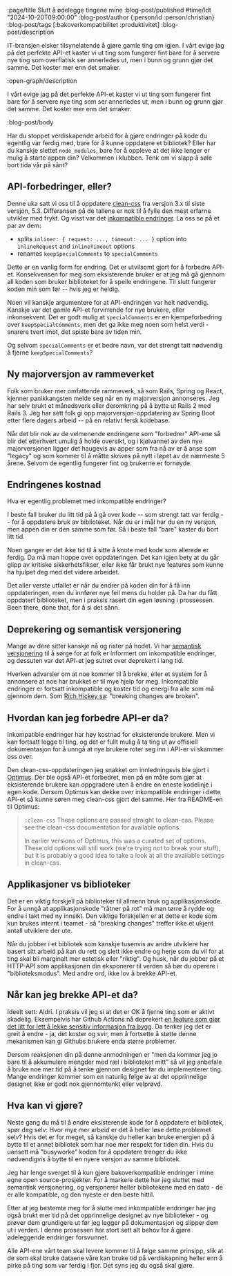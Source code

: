 :page/title Slutt å ødelegge tingene mine
:blog-post/published #time/ldt "2024-10-20T09:00:00"
:blog-post/author {:person/id :person/christian}
:blog-post/tags [:bakoverkompatibilitet :produktivitet]
:blog-post/description

IT-bransjen elsker tilsynelatende å gjøre gamle ting om igjen. I vårt evige jag
på det perfekte API-et kaster vi ut ting som fungerer fint bare for å servere
nye ting som overflatisk ser annerledes ut, men i bunn og grunn gjør det samme.
Det koster mer enn det smaker.

:open-graph/description

I vårt evige jag på det perfekte API-et kaster vi ut ting som fungerer fint bare
for å servere nye ting som ser annerledes ut, men i bunn og grunn gjør det
samme. Det koster mer enn det smaker.

:blog-post/body

Har du stoppet verdiskapende arbeid for å gjøre endringer på kode du egentlig
var ferdig med, bare for å kunne oppdatere et bibliotek? Eller har du kanskje
slettet `node_modules`, bare for å oppleve at det ikke lenger er mulig å starte
appen din? Velkommen i klubben. Tenk om vi slapp å søle bort tida vår på sånt?

## API-forbedringer, eller?

Denne uka satt vi oss til å oppdatere
[clean-css](https://github.com/clean-css/clean-css) fra versjon 3.x til siste
versjon, 5.3. Differansen på de tallene er nok til å fylle den mest erfarne
utvikler med frykt. Og visst var det [inkompatible
endringer](https://github.com/clean-css/clean-css#important-40-breaking-changes).
La oss se på et par av dem:

- splits `inliner: { request: ..., timeout: ... }` option into `inlineRequest`
  and `inlineTimeout` options
- renames `keepSpecialComments` to `specialComments`

Dette er en vanlig form for endring. Det er utvilsomt gjort for å forbedre
API-et. Konsekvensen for meg som eksisterende bruker er at jeg må gå gjennom all
koden som bruker biblioteket for å speile endringene. Til slutt fungerer koden
min som før -- hvis jeg er heldig.

Noen vil kanskje argumentere for at API-endringen var helt nødvendig. Kanskje
var det gamle API-et forvirrende for nye brukere, eller inkonsekvent. Det er
godt mulig at `specialComments` er en kjempeforbedring over
`keepSpecialComments`, men det ga ikke meg noen som helst verdi - snarere tvert
imot, det spiste bare av tiden min.

Og selvom `specialComments` er et bedre navn, var det strengt tatt nødvendig å
fjerne `keepSpecialComments`?

## Ny majorversjon av rammeverket

Folk som bruker mer omfattende rammeverk, så som Rails, Spring og React, kjenner
panikkangsten melde seg når en ny majorversjon annonseres. Jeg har selv brukt et
månedsverk eller deromkring på å bytte ut Rails 2 med Rails 3. Jeg har sett folk
gi opp majorversjon-oppdatering av Spring Boot etter flere dagers arbeid -- på
en relativt fersk kodebase.

Når det blir nok av de velmenende endringene som "forbedrer" API-ene så blir det
etterhvert umulig å holde oversikt, og i kjølvannet av den nye majorversjonen
ligger det haugevis av apper som fra nå av er å anse som "legacy" og som kommer
til å måtte skrives på nytt i løpet av de nærmeste 5 årene. Selvom de egentlig
fungerer fint og brukerne er fornøyde.

## Endringenes kostnad

Hva er egentlig problemet med inkompatible endringer?

I beste fall bruker du litt tid på å gå over kode -- som strengt tatt var ferdig
-- for å oppdatere bruk av biblioteket. Når du er i mål har du en ny versjon,
men appen din er den samme som før. Så i beste fall "bare" kaster du bort litt
tid.

Noen ganger er det ikke tid til å sitte å knote med kode som allerede er ferdig.
Da må man hoppe over oppdateringen. Det kan igjen bety at du går glipp av
kritiske sikkerhetsfikser, eller ikke får brukt nye features som kunne ha
hjulpet deg med det videre arbeidet.

Det aller verste utfallet er når du endrer på koden din for å få inn
oppdateringen, men du innfører nye feil mens du holder på. Da har du fått
oppdatert biblioteket, men i praksis rasert din egen løsning i prossessen. Been
there, done that, for å si det sånn.

## Deprekering og semantisk versjonering

Mange av dere sitter kanskje nå og rister på hodet. Vi har [semantisk
versjonering](https://semver.org/) til å sørge for at folk er informert om
inkompatible endringer, og dessuten var det API-et jeg sutret over deprekert i
lang tid.

Hverken advarsler om at noe kommer til å brekke, eller et system for å annonsere
at noe har brukket er til mye hjelp for meg. Inkompatible endringer er fortsatt
inkompatible og koster tid og energi fra alle som må gjennom dem. Som [Rich Hickey
sa](https://www.youtube.com/watch?v=oyLBGkS5ICk): "breaking changes are broken".

## Hvordan kan jeg forbedre API-er da?

Inkompatible endringer har høy kostnad for eksisterende brukere. Men vi kan
fortsatt legge til ting, og det er fullt mulig å ta ting ut av offisiell
dokumentasjon for å unngå at nye brukere roter seg inn i API-er vi skammer oss
over.

Den clean-css-oppdateringen jeg snakket om innledningsvis ble gjort i
[Optimus](https://github.com/magnars/optimus). Der ble også API-et forbedret,
men på en måte som gjør at eksisterende brukere kan oppgradere uten å endre en
eneste kodelinje i egen kode. Dersom Optimus kan dekke over inkompatible
endringer i dette API-et så kunne søren meg clean-css gjort det samme. Her fra
README-en til Optimus:

> `:clean-css`
> These options are passed straight to clean-css. Please see the clean-css
> documentation for available options.
>
> In earlier versions of Optimus, this was a curated set of options. These old
> options will still work (we're trying not to break your stuff), but it is
> probably a good idea to take a look at all the available settings in
> clean-css.

## Applikasjoner vs biblioteker

Det er en viktig forskjell på biblioteker til allmenn bruk og applikasjonskode.
For å unngå at applikasjonskode "råtner på rot" må man tørre å rydde og endre i
takt med ny innsikt. Den viktige forskjellen er at dette er kode som kun brukes
internt i teamet - så "breaking changes" treffer ikke et ukjent antall utviklere
der ute.

Når du jobber i et bibliotek som kanskje tusenvis av andre utviklere har basert
sitt arbeid på kan du rett og slett ikke endre og herje som du vil for at ting
skal bli marginalt mer estetisk eller "riktig". Og husk, når du jobber på et
HTTP-API som applikasjonen din eksponerer til verden så bør du operere i
"biblioteksmodus". Med andre ord, ikke lov å brekke API-et.

## Når kan jeg brekke API-et da?

Ideelt sett: Aldri. I praksis vil jeg si at det er OK å fjerne ting som er
aktivt skadelig. Eksempelvis har Github Actions nå deprekert [en feature som
gjør det litt for lett å lekke sensitiv
informasjon fra bygg](https://github.blog/changelog/2022-10-11-github-actions-deprecating-save-state-and-set-output-commands/).
Da tenker jeg det er greit å endre - ja, det koster og svir, men å fortsette å
støtte denne mekanismen kan gi Githubs brukere enda større problemer.

Dersom reaksjonen din på denne anmodningen er "men da kommer jeg jo bare til å
akkumulere mengder med ræl i biblioteket mitt" så vil jeg anbefale å bruke noe
mer tid på å tenke gjennom designet før du implementerer ting. Mange endringer
kommer som en naturlig følge av at det opprinnelige designet ikke er godt nok
gjennomtenkt eller velprøvd.

## Hva kan vi gjøre?

Neste gang du må til å endre eksisterende kode for å oppdatere et bibliotek,
spør deg selv: Hvor mye mer arbeid er det å heller løse dette problemet selv?
Hvis det er for meget, så kanskje du heller kan bruke energien på å bytte til et
annet bibliotek som har noe mer respekt for tiden din. Hvis du uansett må
"busyworke" koden for å oppdatere trenger du ikke nødvendigvis å bytte til en
nyere versjon av samme bibliotek.

Jeg har lenge sverget til å kun gjøre bakoverkompatible endringer i mine egne
open source-prosjekter. For å markere dette har jeg sluttet med semantisk
versjonering, og versjonerer heller bibliotekene med en dato - de er alle
kompatible, og den nyeste er den beste hittil.

Etter at jeg bestemte meg for å slutte med inkompatible endringer har jeg også
brukt mer tid på det opprinnelige designet av nye biblioteker - og prøver dem
grundigere ut før jeg legger på dokumentasjon og slipper dem ut i verden. I
denne prosessen har stort sett alt behov for å gjøre ødeleggende endringer
forsvunnet.

Alle API-ene vårt team skal levere kommer til å følge samme prinsipp, slik at de
som skal bruke dataene våre kan bruke tid på verdiskapning heller enn å pirke på
ting som var ferdig i fjor. Det syns jeg du også skal gjøre.
